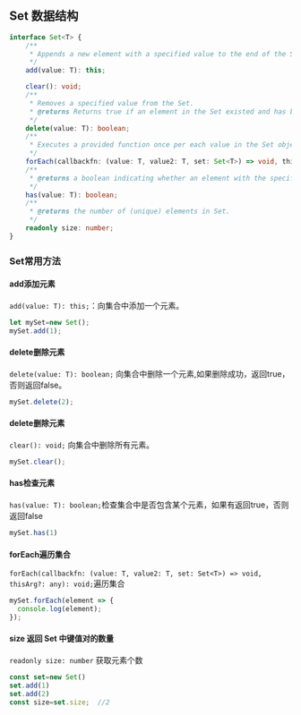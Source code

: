 ## Set 数据结构
```ts
interface Set<T> {
    /**
     * Appends a new element with a specified value to the end of the Set.
     */
    add(value: T): this;

    clear(): void;
    /**
     * Removes a specified value from the Set.
     * @returns Returns true if an element in the Set existed and has been removed, or false if the element does not exist.
     */
    delete(value: T): boolean;
    /**
     * Executes a provided function once per each value in the Set object, in insertion order.
     */
    forEach(callbackfn: (value: T, value2: T, set: Set<T>) => void, thisArg?: any): void;
    /**
     * @returns a boolean indicating whether an element with the specified value exists in the Set or not.
     */
    has(value: T): boolean;
    /**
     * @returns the number of (unique) elements in Set.
     */
    readonly size: number;
}
```
### Set常用方法
#### add添加元素
`add(value: T): this;`：向集合中添加一个元素。 
```js
let mySet=new Set();
mySet.add(1);
```
#### delete删除元素
`delete(value: T): boolean;` 向集合中删除一个元素,如果删除成功，返回true，否则返回false。 
```js
mySet.delete(2);
```
#### delete删除元素
`clear(): void;` 向集合中删除所有元素。 
```js
mySet.clear();
```
#### has检查元素
`has(value: T): boolean;`检查集合中是否包含某个元素，如果有返回true，否则返回false
```js
mySet.has(1)
```

#### forEach遍历集合
`forEach(callbackfn: (value: T, value2: T, set: Set<T>) => void, thisArg?: any): void;`遍历集合

```js
mySet.forEach(element => {
  console.log(element);
});
```

#### size 返回 Set 中键值对的数量
`readonly size: number`  获取元素个数
```js
const set=new Set()
set.add(1)
set.add(2)
const size=set.size;  //2
```
